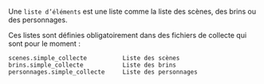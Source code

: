 Une `liste d’éléments` est une liste comme la liste des scènes, des brins ou des personnages.

Ces listes sont définies obligatoirement dans des fichiers de collecte qui sont pour le moment :

    scenes.simple_collecte          Liste des scènes
    brins.simple_collecte           Liste des brins
    personnages.simple_collecte     Liste des personnages
